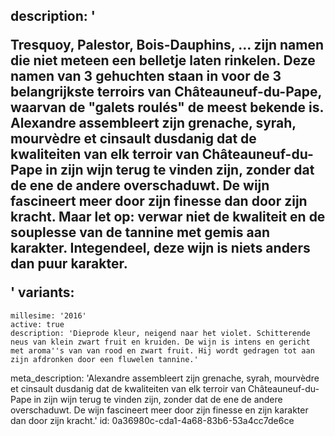description: '<p>Tresquoy, Palestor, Bois-Dauphins, ... zijn namen die niet meteen een belletje laten rinkelen. Deze namen van 3 gehuchten staan in voor de 3 belangrijkste terroirs van Châteauneuf-du-Pape, waarvan de "galets roulés" de meest bekende is. Alexandre assembleert zijn grenache, syrah, mourvèdre et cinsault dusdanig dat de kwaliteiten van elk terroir van Châteauneuf-du-Pape in zijn wijn terug te vinden zijn, zonder dat de ene de andere overschaduwt. De wijn fascineert meer door zijn finesse dan door zijn kracht. Maar let op: verwar niet de kwaliteit en de souplesse van de tannine met gemis aan karakter. Integendeel, deze wijn is niets anders dan puur karakter.</p>'
variants:
  -
    millesime: '2016'
    active: true
    description: 'Dieprode kleur, neigend naar het violet. Schitterende neus van klein zwart fruit en kruiden. De wijn is intens en gericht met aroma''s van van rood en zwart fruit. Hij wordt gedragen tot aan zijn afdronken door een fluwelen tannine.'
meta_description: 'Alexandre assembleert zijn grenache, syrah, mourvèdre et cinsault dusdanig dat de kwaliteiten van elk terroir van Châteauneuf-du-Pape in zijn wijn terug te vinden zijn, zonder dat de ene de andere overschaduwt. De wijn fascineert meer door zijn finesse en zijn karakter dan door zijn kracht.'
id: 0a36980c-cda1-4a68-83b6-53a4cc7de6ce
